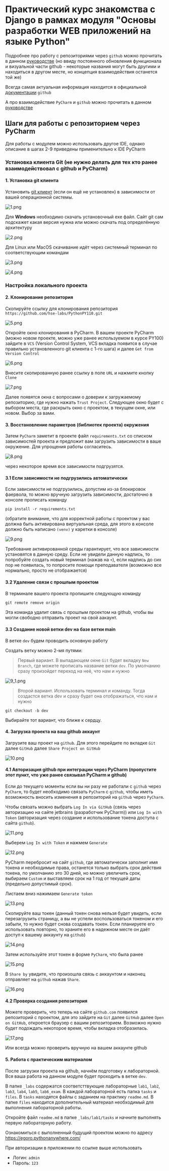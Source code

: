 # Практический курс знакомства с Django в рамках модуля "Основы разработки WEB приложений на языке Python"

Подробнее про работу с репозиториями через `github` можно прочитать в данном 
[руководстве](https://colab.research.google.com/drive/1H6Y52wD_8jOvS6kdvythcUNg7Vqf7mmZ)
(но ввиду постоянного обновления функционала и визуальной части github - 
некоторые названия могут быть другими и находиться в другом месте, но концепция 
взаимодействия останется той же)

Всегда самая актуальная информация находится в официальной [документации](https://docs.github.com/ru) 
`github`

А про взаимодействие `PyCharm` и `github` можно прочитать в данном 
[руководстве](https://colab.research.google.com/drive/1ydW7BYK2EUfgaRo49S8NwAHoKy7OIXrW)


## Шаги для работы с репозиторием через PyCharm 
Для работы с модулем можно использовать другое IDE, однако описание в шагах 2-9 
приведены применительно к IDE PyCharm

### Установка клиента Git (не нужно делать для тех кто ранее взаимодействовал с github и PyCharm) 

#### 1. Установка git клиента

Установить [git клиент](https://git-scm.com/downloads) (если он ещё не установлен)
в зависимости от вашей операционной системы.

![1.png](https://hse-labs.github.io/static/PythonPY110/pic_for_readme/1.png)

Для **Windows** необходимо скачать установочный exe файл. Сайт git сам подскажет какая версия нужна или можно скачать под определённую архитектуру

![2.png](https://hse-labs.github.io/static/PythonPY110/pic_for_readme/2.png)

Для Linux или MacOS скачивание идёт через системный терминал по соответствующим 
командам

![3.png](https://hse-labs.github.io/static/PythonPY110/pic_for_readme/3.png)

![4.png](https://hse-labs.github.io/static/PythonPY110/pic_for_readme/4.png)


### Настройка локального проекта

#### 2. Клонирование репозитория

Cкопируйте ссылку для клонирования репозитория `https://github.com/hse-labs/PythonPY110.git`

![5.png](https://hse-labs.github.io/static/PythonPY110/pic_for_readme/5.png)

Откройте окно клонирования в PyCharm. В вашем проекте PyCharm 
(можно новом проекте, можно уже ранее используемом в курсе PY100)
зайдите в `VCS` (Version Control System, VCS вкладка появится в случае 
правильно установленного git клиента с 1-го шага) и далее `Get from Version Control` 

![6.png](https://hse-labs.github.io/static/PythonPY110/pic_for_readme/6.png)


Внесите скопированную ранее ссылку в поле `URL` и нажмите кнопку `Clone` 

![7.png](https://hse-labs.github.io/static/PythonPY110/pic_for_readme/7.png)

Далее появятся окна с вопросами о доверии к загружаемому репозиторию, где нужно нажать `Trust Project`.
Следующее окно будет с выбором места, где раскрыть окно с проектом, в текущем окне, или новом. Выбор за вами.

#### 3. Восстановление параметров (библиотек проекта) окружения

Затем `PyCharm` заметит в проекте файл `requirements.txt` со списком зависимостей 
проекта и предложит вам загрузить зависимости в ваше окружение. Для упрощения работы согласитесь. 

![8.png](https://hse-labs.github.io/static/PythonPY110/pic_for_readme/8.png)

через некоторое время все зависимости подгрузятся. 

#### 3.1 Если зависимости не подгрузились автоматически

Если зависимости не подгрузились, допустим из-за блокировок фаервола, то можно 
вручную загрузить зависимости, достаточно в консоле прописать команду 

```
pip install -r requirements.txt
``` 

(обратите внимание, что для корректной работы с проектом у вас должна быть активирована виртуальная среда, для этого в консоле 
должно быть написано `(venv)` у каретки в консоле) 

![9.png](https://hse-labs.github.io/static/PythonPY110/pic_for_readme/9.png)

Требование активированной среды гарантирует, что все зависимости установятся в данную среду.
Если не увидели данную надпись, то попробуйте создать новый терминал (нажав на `+`),
если надпись до сих пор не появилась, то попросите помощи преподавателя (возможно все нормально, просто не отображается)

#### 3.2 Удаление связи с прошлым проектом

В терминале вашего проекта пропишите следующую команду

```python
git remote remove origin
```

Эта команда удалит связь с прошлым проектом на github, чтобы вы могли свободно отправить проект на свой аакаунт.

#### 3.3  Создание новой ветки dev на базе ветки main

В ветке `dev` будем проводить основную работу

Создать ветку можно 2-мя путями:

> Первый вариант. В выпадающем окне `Git` будет вкладку `New Branch`, где можете прописать название ветки `dev`. По умолчанию 
сразу произойдет переход на неё, что нам и нужно

![9_1.png](https://hse-labs.github.io/static/PythonPY110/pic_for_readme/9_1.png)

> Второй вариант. Использовать терминал и команду. Тогда создастся ветка dev и сразу будет она отображаться, что нам и нужно

```
git checkout -b dev
```

Выбирайте тот вариант, что ближе к сердцу.

#### 4. Загрузка проекта на ваш github аккаунт

Загрузите ваш проект на `github`. Для этого перейдите по вкладке `Git` далее
`GitHub` далее `Share Project on GitHub`

![10.png](https://hse-labs.github.io/static/PythonPY110/pic_for_readme/10.png)

#### 4.1 Авторизация github при интеграции через PyCharm (пропустите этот пункт, что уже ранее связывал PyCharm и github)

Если до текущего моменты если вы ни разу не работали с `github` через `PyCharm`, то будет необходимо 
связать `PyCharm` с `github`, чтобы иметь возможность вносить изменения в репозиторий
на `github` через `PyCharm`. 

Чтобы связать можно выбрать `Log In via GitHub` (связь через авторизацию 
на сайте jetbrains (разработчик PyCharm)) или `Log In with Token` (авторизация 
через создание и использование токена доступа с сайта `github`). 

![11.png](https://hse-labs.github.io/static/PythonPY110/pic_for_readme/11.png)

Выберем `Log In with Token` и нажмем `Generate`

![12.png](https://hse-labs.github.io/static/PythonPY110/pic_for_readme/12.png)

PyCharm перебросит на сайт `github`, где автоматически заполнит имя токена и необходимые права,
останется только выбрать срок действия токена, по умолчанию это 30 дней, но можно 
увеличить срок, выбираем `Custom` и выставляем срок на 1 год от текущей даты 
(предельно допустимый срок).

Листаем вниз нажимаем `Generate token`

![13.png](https://hse-labs.github.io/static/PythonPY110/pic_for_readme/13.png)

Скопируйте ваш токен (данный токен снова нельзя будет увидеть, если перезагрузить страницу,
а вы не успели воспользоваться токеном и его забыли, то
нужно будет снова создавать токен. Если планируете его использовать повторно, 
то храните его в надежном месте он даёт доступ к вашему аккаунту на `github`)

![14.png](https://hse-labs.github.io/static/PythonPY110/pic_for_readme/14.png)

Затем используйте этот токен в форме `PyCharm`, что была ранее

![15.png](https://hse-labs.github.io/static/PythonPY110/pic_for_readme/15.png)

В `Share by` увидите, что произошла связь с аккаунтом и наконец отправляет на 
`github` нажав `Share`.

![16.png](https://hse-labs.github.io/static/PythonPY110/pic_for_readme/16.png)

#### 4.2 Проверка создания репозитория

Можете проверить, что теперь на сайте `github.com` появился репозиторий с проектом, 
для это зайдите на `Git` далее `GitHub` далее `Open on GitHub`, откроется браузер с 
вашим репозиторием. Возможно нужно будет подождать некоторое время, чтобы вкладка отобразилась. 

![17.png](https://hse-labs.github.io/static/PythonPY110/pic_for_readme/17.png)

Или всегда можно проверить вручную на вашем аккаунте github

#### 5. Работа с практическим материалом

После загрузки проекта на github, начнём подготовку к лабораторной. Вся ваша работа 
на данном модуле будет проходить в ветке `dev`.

В папке `_labs` содержатся соответсттвующие лабораторные `lab1`, `lab2`, `lab3`, `lab4`, `lab5`, `lab6_exam`.
В каждой лабораторной есть папка `tasks` и `files`. 
В `tasks` находятся файлы с заданием на практику `readme.md`.
В папке `files` находится дополнительный материал необходимый для выполнения
лабораторной работы.

Откройте файл `readme.md` в папке `_labs/lab1/tasks` и начните выполнять первую 
лабораторную работу.

Ознакомиться с выполненный будущий проектом можно по адресу https://egoro.pythonanywhere.com/

При авторизации в приложении по ссылке выше использовать 
* Логин: `admin`
* Пароль: `123`
